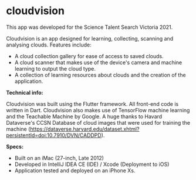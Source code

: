 # cloudvision

This app was developed for the Science Talent Search Victoria 2021.

Cloudvision is an app designed for learning, collecting, scanning and analysing clouds. Features include:

- A cloud collection gallery for ease of access to saved clouds.
- A cloud scanner that makes use of the device's camera and machine learning to output the cloud type.
- A collection of learning resources about clouds and the creation of the application.


**Technical info:**

Cloudvision was built using the Flutter framework. All front-end code is written in Dart. 
Cloudvision also makes use of TensorFlow machine learning and the Teachable Machine by Google.
A huge thanks to Havard Dataverse's CCSN Database of cloud images that were used for training the machine
(https://dataverse.harvard.edu/dataset.xhtml?persistentId=doi:10.7910/DVN/CADDPD).

**Specs:**

- Built on an iMac (27-inch, Late 2012)
- Developed in IntelliJ IDEA CE (IDE) / Xcode (Deployment to iOS)
- Application tested and deployed on an iPhone Xs.

